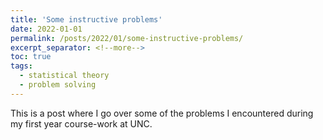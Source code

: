 ```yaml
---
title: 'Some instructive problems'
date: 2022-01-01
permalink: /posts/2022/01/some-instructive-problems/
excerpt_separator: <!--more-->
toc: true
tags:
  - statistical theory
  - problem solving
---
```


This is a post where I go over some of the problems I encountered during my first year course-work at UNC. 


